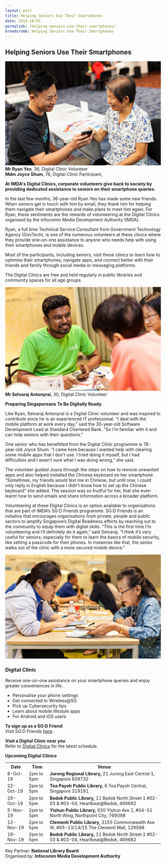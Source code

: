 ```yaml
---
layout: post
title: Helping Seniors Use Their Smartphones
date: 2019-10-07
permalink: /helping-seniors-use-their-smartphones/
breadcrumb: Helping Seniors Use Their Smartphones
---
```


## Helping Seniors Use Their Smartphones<br>

![image1](/images/articles/helping-seniors-use-their-smartphones/helping-seniors-use-their-smartphones-1.jpg)
**Mr Ryan Yeo**, 36, Digital Clinic Volunteer<br>
**Mdm Joyce Shum**, 78, Digital Clinic Participant, <br>

**At IMDA's Digital Clinics, corporate volunteers give back to society by providing dedicated assistance to seniors on their smartphone queries.**<br>

In the last few months, 36-year-old Ryan Yeo has made some new friends. When seniors get in touch with him by email, they thank him for helping them navigate their smartphones and make plans to meet him again. For Ryan, these sentiments are the rewards of volunteering at the Digital Clinics organised by the Infocomm Media Development Authority (IMDA).<br>  

Ryan, a full time Technical Service Consultant from Government Technology Agency (GovTech), is one of the numerous volunteers at these clinics where they provide one-on-one assistance to anyone who needs help with using their smartphones and mobile devices.<br>

Most of the participants, including seniors, visit these clinics to learn how to optimise their smartphones, navigate apps, and connect better with their friends and family through social media or messaging platforms.<br>

The Digital Clinics are free and held regularly in public libraries and community spaces for all age groups.<br>

![image2](/images/articles/helping-seniors-use-their-smartphones/helping-seniors-use-their-smartphones-2.jpg)
**Mr Selvaraj Antonyrai**, 30, Digital Clinic Volunteer<br>

**Preparing Singaporeans To Be Digitally Ready**<br>

Like Ryan, Selvaraj Antonyrai is a Digital Clinic volunteer and was inspired to contribute since he is an experienced IT professional. “I deal with the mobile platform at work every day,” said the 30-year-old Software Development Lead at Standard Chartered Bank. “So I’m familiar with it and can help seniors with their questions.” <br>

One senior who has benefitted from the Digital Clinic programme is 78-year-old Joyce Shum. “I came here because I wanted help with clearing some mobile apps that I don’t use. I tried doing it myself, but I had difficulties and I wasn’t sure what I was doing wrong,” she said.<br>

The volunteer guided Joyce through the steps on how to remove unwanted apps and also helped installed the Chinese keyboard on her smartphone. “Sometimes, my friends would text me in Chinese, but until now, I could only reply in English because I didn’t know how to set up the Chinese keyboard” she added. The session was so
fruitful for her, that she even learnt how to send emails and share information across a broader platform.<br>

Volunteering at these Digital Clinics is an option available to organisations that are part of IMDA’s SG:D Friends programme. SG:D Friends is an initiative that encourages organisations from private, people and public sectors to amplify Singapore’s Digital Readiness efforts by reaching out to the community to equip them with digital skills. “This is the first time I’m volunteering and I’ll definitely do it again,” said Selvaraj. “I think it’s very useful for seniors, especially for them to learn the basics of mobile security, like setting a passcode for their phones. In instances like that, the senior walks out of the clinic with a more secured mobile device.”<br>

![image3](/images/articles/helping-seniors-use-their-smartphones/helping-seniors-use-their-smartphones-3.jpg)

### Digital Clinic<br>
Receive one-on-one assistance on your smartphone queries and enjoy greater conveniences in life.<br>

* Personalise your phone settings
* Get connected to Wireless@SG
* Pick up Cybersecurity tips
*	Learn about mobile lifestyle apps
*	For Android and iOS users

**To sign up as a SG:D Friend**<br>
Visit SG:D Friends [here](/get-involved/sgd-friends/).<br>

**Visit a Digital Clinic near you**<br>
Refer to [Digital Clinics](/get-one-on-one-assistance/digital-clinics/) for the latest schedule.<br> 

**Upcoming Digital Clinics**<br>
<table>
  <tr><th><b>Date</b></th>
  <th><b>Time</b></th>
    <th><b>Venue</b></th></tr>
<tr>  
  <td>8-Oct-19</td>
  <td>2pm to 5pm</td>
  <td><b>Jurong Regional Library,</b> 21 Jurong East Central 1, Singapore 609732</td>
  </tr>
<tr>  
  <td>22-Oct-19</td>
  <td>2pm to 5pm</td>
  <td><b>Toa Payoh Public Library,</b> 6 Toa Payoh Central, Singapore 319191</td>
  </tr>
<tr>  
  <td>29-Oct-19</td>
  <td>2pm to 5pm</td>
  <td><b>Bedok Public Library,</b> 11 Bedok North Street 1 #02-03 & #03-04, Heartbeat@Bedok, 469662</td>
  </tr>
<tr>  
  <td>5-Nov-19</td>
  <td>2pm to 5pm</td>
  <td><b>Yishun Public Library,</b> 930 Yishun Ave 2, #04-01 North Wing, Northpoint City, 769098</td>
  </tr>
<tr>  
  <td>12-Nov-19</td>
  <td>2pm to 5pm</td>
  <td><b>Clementi Public Library,</b> 3155 Commonwealth Ave W, #05-13/14/15 The Clementi Mall, 129588</td>
  </tr>
<tr>  
  <td>19-Nov-19</td>
  <td>2pm to 5pm</td>
  <td><b>Bedok Public Library,</b> 11 Bedok North Street 1 #02-03 & #03-04, Heartbeat@Bedok, 469662</td>
  </tr>
</table>

Key Partner: **National Library Board**<br>
Organised by: **Infocomm Media Development Authority**
